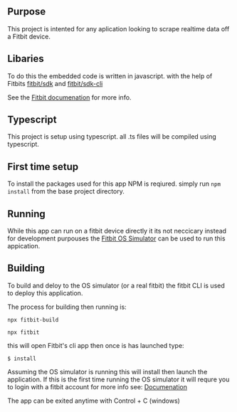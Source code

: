 ## Purpose

This project is intented for any aplication looking to scrape realtime data off a Fitbit device.

## Libaries

To do this the embedded code is written in javascript. with the help of Fitbits [fitbit/sdk](https://github.com/Fitbit/fitbit-sdk-toolchain) and [fitbit/sdk-cli](https://github.com/Fitbit/developer-bridge)

See the [Fitbit documenation](https://dev.fitbit.com/getting-started) for more info.

## Typescript

This project is setup using typescript. all .ts files will be compiled using typescript.

## First time setup

To install the packages used for this app NPM is reqiured. simply run `npm install` from the base project directory.

## Running

While this app can run on a fitbit device directly it its not neccicary instead for development purpouses the [Fitbit OS Simulator](https://dev.fitbit.com/release-notes/fitbit-os-simulator/) can be used to run this appication.

## Building

To build and deloy to the OS simulator (or a real fitbit) the fitbit CLI is used to deploy this application.

The process for building then running is:

`npx fitbit-build`

`npx fitbit`

this will open Fitbit's cli app then once is has launched type:

`$ install`

Assuming the OS simulator is running this will install then launch the application. If this is the first time running the OS simulator it will requre you to login with a fitbit account for more info see: [Documenation](https://dev.fitbit.com/build/guides/command-line-interface/)

The app can be exited anytime with Control + C (windows)